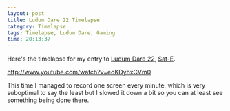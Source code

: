 ```yaml
---
layout: post
title: Ludum Dare 22 Timelapse
category: Timelapse
tags: Timelapse, Ludum Dare, Gaming
time: 20:13:37
---
```

Here's the timelapse for my entry to [Ludum Dare 22](http://www.ludumdare.com/compo/), [Sat-E](/games/sat-e).

http://www.youtube.com/watch?v=eoKDyhxCVm0

This time I managed to record one screen every minute, which is very suboptimal to say the least but I slowed it down a bit so you can at least see something being done there.

